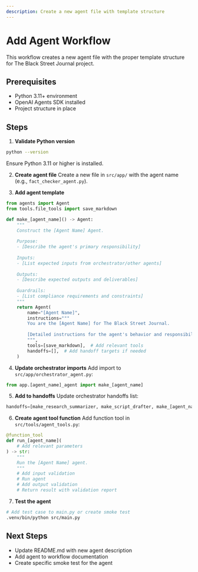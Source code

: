 ```yaml
---
description: Create a new agent file with template structure
---
```


# Add Agent Workflow

This workflow creates a new agent file with the proper template structure for The Black Street Journal project.

## Prerequisites
- Python 3.11+ environment
- OpenAI Agents SDK installed
- Project structure in place

## Steps

1. **Validate Python version**
```bash
python --version
```
Ensure Python 3.11 or higher is installed.

2. **Create agent file**
Create a new file in `src/app/` with the agent name (e.g., `fact_checker_agent.py`).

3. **Add agent template**
```python
from agents import Agent
from tools.file_tools import save_markdown

def make_[agent_name]() -> Agent:
    """
    Construct the [Agent Name] Agent.
    
    Purpose:
    - [Describe the agent's primary responsibility]
    
    Inputs:
    - [List expected inputs from orchestrator/other agents]
    
    Outputs:
    - [Describe expected outputs and deliverables]
    
    Guardrails:
    - [List compliance requirements and constraints]
    """
    return Agent(
        name="[Agent Name]",
        instructions="""
        You are the [Agent Name] for The Black Street Journal.
        
        [Detailed instructions for the agent's behavior and responsibilities]
        """,
        tools=[save_markdown],  # Add relevant tools
        handoffs=[],  # Add handoff targets if needed
    )
```

4. **Update orchestrator imports**
Add import to `src/app/orchestrator_agent.py`:
```python
from app.[agent_name]_agent import make_[agent_name]
```

5. **Add to handoffs**
Update orchestrator handoffs list:
```python
handoffs=[make_research_summarizer, make_script_drafter, make_[agent_name]],
```

6. **Create agent tool function**
Add function tool in `src/tools/agent_tools.py`:
```python
@function_tool
def run_[agent_name](
    # Add relevant parameters
) -> str:
    """
    Run the [Agent Name] agent.
    """
    # Add input validation
    # Run agent
    # Add output validation
    # Return result with validation report
```

7. **Test the agent**
```bash
# Add test case to main.py or create smoke test
.venv/bin/python src/main.py
```

## Next Steps
- Update README.md with new agent description
- Add agent to workflow documentation
- Create specific smoke test for the agent
